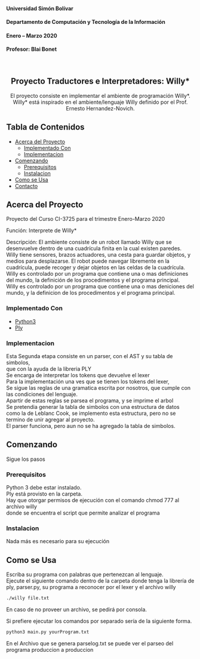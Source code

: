 
#### Universidad Simón Bolívar
#### Departamento de Computación y Tecnología de la Información
#### Enero – Marzo 2020
#### Profesor: Blai Bonet  

<br />
<p align="center">

  <h2 align="center">Proyecto Traductores e Interpretadores: Willy*</h2>

  <p align="center">
	El proyecto consiste en implementar el ambiente de programación Willy*. <br>
	Willy* está inspirado en el ambiente/lenguaje Willy definido por el Prof. Ernesto Hernandez-Novich. 
  </p>
</p>


## Tabla de Contenidos

* [Acerca del Proyecto](#acerca-del-proyecto)
  * [Implementado Con](#implementado-con)
  * [Implementacion](#implementacion)
* [Comenzando](#comenzando)
  * [Prerequisitos](#prerequisitos)
  * [Instalacion](#instalacion)
* [Como se Usa](#como-se-usa)
* [Contacto](#contacto)


## Acerca del Proyecto

  Proyecto del Curso CI-3725 para el trimestre Enero-Marzo 2020

  Función: Interprete de Willy*

  Descripción: El ambiente consiste de un robot llamado Willy que se desenvuelve dentro de una cuadrícula
  finita en la cual existen paredes. <br>
  Willy tiene sensores, brazos actuadores, una cesta para guardar objetos, y medios para desplazarse. 
  El robot puede navegar libremente en la cuadrícula, puede recoger y dejar objetos en las celdas de la cuadrícula. <br>
  Willy es controlado por un programa que contiene una o mas definiciones del mundo, la definición de los procedimentos y el programa principal.  <br>
  Willy es controlado por un programa que contiene una o mas deniciones del mundo, y la definicion de los procedimentos y el programa principal. <br>


### Implementado Con

* [Python3](Python3)
* [Ply](Ply)

### Implementacion

Esta Segunda etapa consiste en un parser, con el AST y su tabla de simbolos, <br> 
que con la ayuda de la libreria PLY <br>
Se encarga de interpretar los tokens que devuelve el lexer <br>
Para la implementación una ves que se tienen los tokens del lexer, <br> 
Se sigue las reglas de una gramatica escrita por nosotros, que cumple con las condiciones del lenguaje. <br>
Apartir de estas reglas se parsea el programa, y se imprime el arbol
<br>
Se pretendia generar la tabla de simbolos con una estructura de datos <br>
como la de Leblanc Cook, se implemento esta estructura, pero no se termino de unir agregar al proyecto. <br>
El parser funciona, pero aun no se ha agregado la tabla de simbolos.


## Comenzando

  Sigue los pasos

### Prerequisitos

Python 3 debe estar instalado. <br>
Ply está provisto en la carpeta. <br>
Hay que otorgar permisos de ejecución con el comando chmod 777 al archivo willy <br>
donde se encuentra el script que permite analizar el programa


### Instalacion
 
Nada más es necesario para su ejecución


<!-- USAGE EXAMPLES -->
## Como se Usa

Escriba su programa con palabras que pertenezcan al lenguaje. <br>
Ejecute el siguiente comando dentro de la carpeta donde tenga la librería de ply, parser.py, su programa a
reconocer por el lexer y el archivo willy

```sh
./willy file.txt
```

En caso de no proveer un archivo, se pedirá por consola.

Si prefiere ejecutar los comandos por separado sería de la siguiente forma.

```sh
python3 main.py yourProgram.txt
```

En el Archivo que se genera parselog.txt se puede ver el parseo del programa produccion a produccion